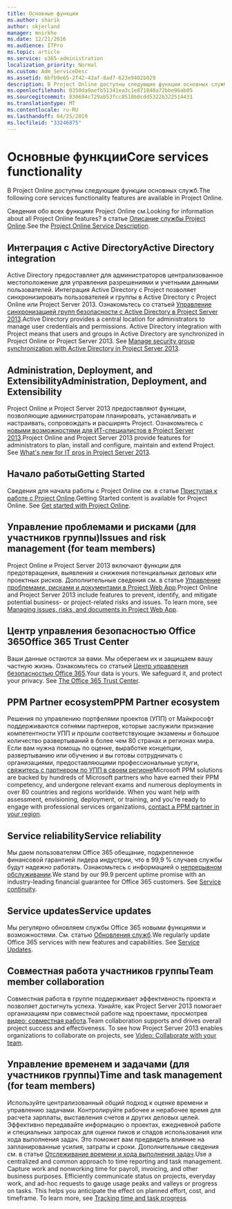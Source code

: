 ```yaml
---
title: Основные функции
ms.author: sharik
author: skjerland
manager: mnirkhe
ms.date: 12/21/2016
ms.audience: ITPro
ms.topic: article
ms.service: o365-administration
localization_priority: Normal
ms.custom: Adm_ServiceDesc
ms.assetid: 6bfb9e65-2f42-43af-8ad7-623e9402b029
description: В Project Online доступны следующие функции основных служб.
ms.openlocfilehash: 0350da9aefb51341ea3c1e871840a72bbe96ab05
ms.sourcegitcommit: 830694c729ab53fcc8518b0cdd5322b322514431
ms.translationtype: MT
ms.contentlocale: ru-RU
ms.lasthandoff: 04/25/2019
ms.locfileid: "33246875"
---
```

# <a name="core-services-functionality"></a><span data-ttu-id="694b9-103">Основные функции</span><span class="sxs-lookup"><span data-stu-id="694b9-103">Core services functionality</span></span>

<span data-ttu-id="694b9-104">В Project Online доступны следующие функции основных служб.</span><span class="sxs-lookup"><span data-stu-id="694b9-104">The following core services functionality features are available in Project Online.</span></span>
  
<span data-ttu-id="694b9-105">Сведения обо всех функциях Project Online см.</span><span class="sxs-lookup"><span data-stu-id="694b9-105">Looking for information about all Project Online features?</span></span> <span data-ttu-id="694b9-106">в статье [Описание службы Project Online](project-online-service-description.md).</span><span class="sxs-lookup"><span data-stu-id="694b9-106">See the [Project Online Service Description](project-online-service-description.md).</span></span>
  
## <a name="active-directory-integration"></a><span data-ttu-id="694b9-107">Интеграция с Active Directory</span><span class="sxs-lookup"><span data-stu-id="694b9-107">Active Directory integration</span></span>
<span data-ttu-id="694b9-108"><a name="bkmk_AD_Integration"> </a></span><span class="sxs-lookup"><span data-stu-id="694b9-108"></span></span>

<span data-ttu-id="694b9-p102">Active Directory предоставляет для администраторов централизованное местоположение для управления разрешениями и учетными данными пользователей. Интеграция Active Directory с Project позволяет синхронизировать пользователей и группы в Active Directory с Project Online или Project Server 2013. Ознакомьтесь со статьей [Управление синхронизацией групп безопасности с Active Directory в Project Server 2013](https://go.microsoft.com/fwlink/p/?LinkId=402631).</span><span class="sxs-lookup"><span data-stu-id="694b9-p102">Active Directory provides a central location for administrators to manage user credentials and permissions. Active Directory integration with Project means that users and groups in Active Directory are synchronized in Project Online or Project Server 2013. See [Manage security group synchronization with Active Directory in Project Server 2013](https://go.microsoft.com/fwlink/p/?LinkId=402631).</span></span>
  
## <a name="administration-deployment-and-extensibility"></a><span data-ttu-id="694b9-112">Administration, Deployment, and Extensibility</span><span class="sxs-lookup"><span data-stu-id="694b9-112">Administration, Deployment, and Extensibility</span></span>
<span data-ttu-id="694b9-113"><a name="bkmk_AdministrationDeploymentExtensibility"> </a></span><span class="sxs-lookup"><span data-stu-id="694b9-113"></span></span>

<span data-ttu-id="694b9-p103">Project Online и Project Server 2013 предоставляют функции, позволяющие администраторам планировать, устанавливать и настраивать, сопровождать и расширять Project. Ознакомьтесь с [новыми возможностями для ИТ-специалистов в Project Server 2013](https://go.microsoft.com/fwlink/p/?LinkId=272017).</span><span class="sxs-lookup"><span data-stu-id="694b9-p103">Project Online and Project Server 2013 provide features for administrators to plan, install and configure, maintain and extend Project. See [What's new for IT pros in Project Server 2013](https://go.microsoft.com/fwlink/p/?LinkId=272017).</span></span>
  
## <a name="getting-started"></a><span data-ttu-id="694b9-116">Начало работы</span><span class="sxs-lookup"><span data-stu-id="694b9-116">Getting Started</span></span>
<span data-ttu-id="694b9-117"><a name="bkmk_GettingStarted"> </a></span><span class="sxs-lookup"><span data-stu-id="694b9-117"></span></span>

<span data-ttu-id="694b9-p104">Сведения для начала работы с Project Online см. в статье [Приступая к работе с Project Online](https://support.office.com/en-us/article/Get-started-with-Project-Online-E3E5F64F-ADA5-4F9D-A578-130B2D4E5F11?ui=en-US&amp;rs=en-US&amp;ad=US).</span><span class="sxs-lookup"><span data-stu-id="694b9-p104">Getting Started content is available for Project Online. See [Get started with Project Online](https://support.office.com/en-us/article/Get-started-with-Project-Online-E3E5F64F-ADA5-4F9D-A578-130B2D4E5F11?ui=en-US&amp;rs=en-US&amp;ad=US).</span></span>
  
## <a name="issues-and-risk-management-for-team-members"></a><span data-ttu-id="694b9-120">Управление проблемами и рисками (для участников группы)</span><span class="sxs-lookup"><span data-stu-id="694b9-120">Issues and risk management (for team members)</span></span>
<span data-ttu-id="694b9-121"><a name="bkmk_IssuesRiskManagement"> </a></span><span class="sxs-lookup"><span data-stu-id="694b9-121"></span></span>

<span data-ttu-id="694b9-p105">Project Online и Project Server 2013 включают функции для предотвращения, выявления и снижения потенциальных деловых или проектных рисков. Дополнительные сведения см. в статье [Управление проблемами, рисками и документами в Project Web App](https://go.microsoft.com/fwlink/?LinkId=402634).</span><span class="sxs-lookup"><span data-stu-id="694b9-p105">Project Online and Project Server 2013 include features to prevent, identify, and mitigate potential business- or project-related risks and issues. To learn more, see [Managing issues, risks, and documents in Project Web App](https://go.microsoft.com/fwlink/?LinkId=402634).</span></span>
  
## <a name="office-365-trust-center"></a><span data-ttu-id="694b9-124">Центр управления безопасностью Office 365</span><span class="sxs-lookup"><span data-stu-id="694b9-124">Office 365 Trust Center</span></span>
<span data-ttu-id="694b9-125"><a name="bkmk_Office365TrustCenter"> </a></span><span class="sxs-lookup"><span data-stu-id="694b9-125"></span></span>

<span data-ttu-id="694b9-p106">Ваши данные остаются за вами. Мы оберегаем их и защищаем вашу частную жизнь. Ознакомьтесь со статьей [Центр управления безопасностью Office 365](https://go.microsoft.com/fwlink/?LinkId=402637).</span><span class="sxs-lookup"><span data-stu-id="694b9-p106">Your data is yours. We safeguard it, and protect your privacy. See [The Office 365 Trust Center](https://go.microsoft.com/fwlink/?LinkId=402637).</span></span>
  
## <a name="ppm-partner-ecosystem"></a><span data-ttu-id="694b9-129">PPM Partner ecosystem</span><span class="sxs-lookup"><span data-stu-id="694b9-129">PPM Partner ecosystem</span></span>
<span data-ttu-id="694b9-130"><a name="bkmk_ProjectPortfolioManagementPartner"> </a></span><span class="sxs-lookup"><span data-stu-id="694b9-130"></span></span>

<span data-ttu-id="694b9-p107">Решения по управлению портфелями проектов (УПП) от Майкрософт поддерживаются сотнями партнеров, которые заслужили признание компетентности УПП и прошли соответствующие экзамены и большое количество развертываний в более чем 80 странах и регионах мира. Если вам нужна помощь по оценке, выработке концепции, развертыванию или обучению и вы готовы сотрудничать с организациями, предоставляющими профессиональные услуги, [свяжитесь с партнером по УПП в своем регионе](https://go.microsoft.com/fwlink/p/?LinkId=272646)</span><span class="sxs-lookup"><span data-stu-id="694b9-p107">Microsoft PPM solutions are backed by hundreds of Microsoft partners who have earned their PPM competency, and undergone relevant exams and numerous deployments in over 80 countries and regions worldwide. When you want help with assessment, envisioning, deployment, or training, and you're ready to engage with professional services organizations, [contact a PPM partner in your region](https://go.microsoft.com/fwlink/p/?LinkId=272646).</span></span>
  
## <a name="service-reliability"></a><span data-ttu-id="694b9-133">Service reliability</span><span class="sxs-lookup"><span data-stu-id="694b9-133">Service reliability</span></span>
<span data-ttu-id="694b9-134"><a name="bkmk_ServiceReliability"> </a></span><span class="sxs-lookup"><span data-stu-id="694b9-134"></span></span>

<span data-ttu-id="694b9-p108">Мы даем пользователям Office 365 обещание, подкрепленное финансовой гарантией лидера индустрии, что в 99,9 % случаев службы будут надежно работать. Ознакомьтесь с информацией о [непрерывном обслуживании](https://go.microsoft.com/fwlink/?LinkId=402653).</span><span class="sxs-lookup"><span data-stu-id="694b9-p108">We stand by our 99.9 percent uptime promise with an industry-leading financial guarantee for Office 365 customers. See [Service continuity](https://go.microsoft.com/fwlink/?LinkId=402653).</span></span>
  
## <a name="service-updates"></a><span data-ttu-id="694b9-137">Service updates</span><span class="sxs-lookup"><span data-stu-id="694b9-137">Service updates</span></span>
<span data-ttu-id="694b9-138"><a name="bkmk_Serviceupdates"> </a></span><span class="sxs-lookup"><span data-stu-id="694b9-138"></span></span>

<span data-ttu-id="694b9-p109">Мы регулярно обновляем службы Office 365 новыми функциями и возможностями. См. статью [Обновления служб](../office-365-platform-service-description/service-updates.md).</span><span class="sxs-lookup"><span data-stu-id="694b9-p109">We regularly update Office 365 services with new features and capabilities. See [Service Updates](../office-365-platform-service-description/service-updates.md).</span></span>
  
## <a name="team-member-collaboration"></a><span data-ttu-id="694b9-141">Совместная работа участников группы</span><span class="sxs-lookup"><span data-stu-id="694b9-141">Team member collaboration</span></span>
<span data-ttu-id="694b9-142"><a name="bkbmk_TeamMemberCollaboration"> </a></span><span class="sxs-lookup"><span data-stu-id="694b9-142"></span></span>

<span data-ttu-id="694b9-p110">Совместная работа в группе поддерживает эффективность проекта и позволяет достигнуть успеха. Узнайте, как Project Server 2013 помогает организациям при совместной работе над проектами, просмотрев [видео: совместная работа](https://go.microsoft.com/fwlink/?LinkId=402628).</span><span class="sxs-lookup"><span data-stu-id="694b9-p110">Team collaboration supports and drives overall project success and effectiveness. To see how Project Server 2013 enables organizations to collaborate on projects, see [Video: Collaborate with your team](https://go.microsoft.com/fwlink/?LinkId=402628).</span></span>
  
## <a name="time-and-task-management-for-team-members"></a><span data-ttu-id="694b9-145">Управление временем и задачами (для участников группы)</span><span class="sxs-lookup"><span data-stu-id="694b9-145">Time and task management (for team members)</span></span>
<span data-ttu-id="694b9-146"><a name="bkmk_TimeTaskManagement"> </a></span><span class="sxs-lookup"><span data-stu-id="694b9-146"></span></span>

<span data-ttu-id="694b9-p111">Используйте централизованный общий подход к оценке времени и управлению задачами. Контролируйте рабочее и нерабочее время для расчета зарплаты, выставления счетов и других деловых целей. Эффективно передавайте информацию о проектах, ежедневной работе и специальных запросах для оценки пиков и спадов использования или хода выполнения задач. Это поможет вам предвидеть влияние на запланированные усилия, затраты и сроки. Дополнительные сведения см. в статье [Отслеживание времени и хода выполнения задач](https://go.microsoft.com/fwlink/p/?LinkId=271321).</span><span class="sxs-lookup"><span data-stu-id="694b9-p111">Use a centralized and common approach to time reporting and task management. Capture work and nonworking time for payroll, invoicing, and other business purposes. Efficiently communicate status on projects, everyday work, and ad-hoc requests to gauge usage peaks and valleys or progress on tasks. This helps you anticipate the effect on planned effort, cost, and timeframe. To learn more, see [Tracking time and task progress](https://go.microsoft.com/fwlink/p/?LinkId=271321).</span></span>
  

